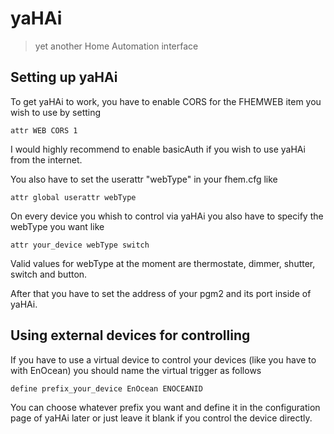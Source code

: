 # yaHAi

> yet another Home Automation interface

## Setting up yaHAi

To get yaHAi to work, you have to enable CORS for the 
FHEMWEB item you wish to use by setting

	attr WEB CORS 1
	
I would highly recommend to enable basicAuth if you wish to
use yaHAi from the internet.

You also have to set the userattr "webType" in your fhem.cfg like

	attr global userattr webType
	
On every device you whish to control via yaHAi you also
have to specify the webType you want like

	attr your_device webType switch

Valid values for webType at the moment are thermostate, dimmer,
shutter, switch and button.

After that you have to set the address of your pgm2 and its
port inside of yaHAi. 

## Using external devices for controlling

If you have to use a virtual device to control your devices
(like you have to with EnOcean) you should name the virtual
trigger as follows

	define prefix_your_device EnOcean ENOCEANID
	
You can choose whatever prefix you want and define it in the
configuration page of yaHAi later or just leave it blank if 
you control the device directly.